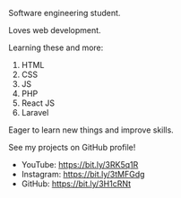 Software engineering student.

Loves web development.

Learning these and more:
1. HTML
2. CSS
3. JS
4. PHP
5. React JS
6. Laravel

Eager to learn new things and improve skills.

See my projects on GitHub profile!

- YouTube: https://bit.ly/3RK5q1R
- Instagram: https://bit.ly/3tMFGdg
- GitHub: https://bit.ly/3H1cRNt
